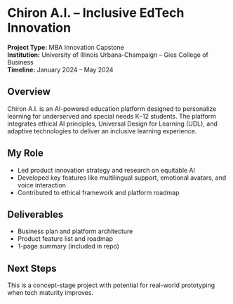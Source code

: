 
# Chiron A.I. – Inclusive EdTech Innovation

**Project Type:** MBA Innovation Capstone  
**Institution:** University of Illinois Urbana-Champaign – Gies College of Business  
**Timeline:** January 2024 – May 2024

## Overview
Chiron A.I. is an AI-powered education platform designed to personalize learning for underserved and special needs K–12 students. 
The platform integrates ethical AI principles, Universal Design for Learning (UDL), and adaptive technologies to deliver an inclusive learning experience.

## My Role
- Led product innovation strategy and research on equitable AI
- Developed key features like multilingual support, emotional avatars, and voice interaction
- Contributed to ethical framework and platform roadmap

## Deliverables
- Business plan and platform architecture
- Product feature list and roadmap
- 1-page summary (included in repo)

## Next Steps
This is a concept-stage project with potential for real-world prototyping when tech maturity improves.
